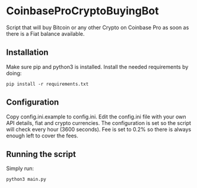 # CoinbaseProCryptoBuyingBot
Script that will buy Bitcoin or any other Crypto on Coinbase Pro as soon as there is a Fiat balance available.

## Installation
Make sure pip and python3 is installed.
Install the needed requirements by doing:
```
pip install -r requirements.txt
```

## Configuration
Copy config.ini.example to config.ini.
Edit the config.ini file with your own API details, fiat and crypto currencies.
The configuration is set so the script will check every hour (3600 seconds).
Fee is set to 0.2% so there is always enough left to cover the fees.

## Running the script
Simply run:
```
python3 main.py
```
